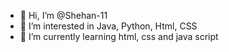 - 👋 Hi, I’m @Shehan-11
- 👀 I’m interested in Java, Python, Html, CSS
- 🌱 I’m currently learning html, css and java script

<!---
Shehan-11/Shehan-11 is a ✨ special ✨ repository because its `README.md` (this file) appears on your GitHub profile.
You can click the Preview link to take a look at your changes.
--->
